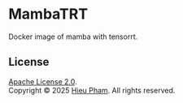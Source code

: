 # MambaTRT
Docker image of mamba with tensorrt.
## License
[Apache License 2.0](LICENSE).<br>
Copyright &copy; 2025 [Hieu Pham](https://github.com/hieupth). All rights reserved.